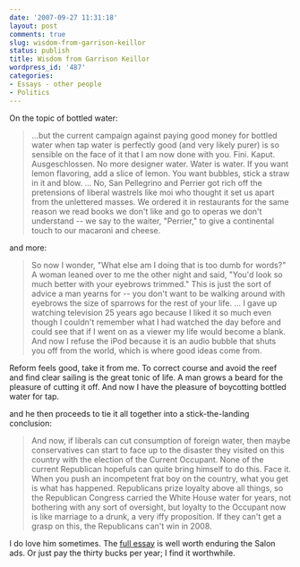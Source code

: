 ```yaml
---
date: '2007-09-27 11:31:18'
layout: post
comments: true
slug: wisdom-from-garrison-keillor
status: publish
title: Wisdom from Garrison Keillor
wordpress_id: '487'
categories:
- Essays - other people
- Politics
---
```


On the topic of bottled water:


> ...but the current campaign against paying good money for bottled water when tap water is perfectly good (and very likely purer) is so sensible on the face of it that I am now done with you. Fini. Kaput. Ausgeschlossen. No more designer water. Water is water. If you want lemon flavoring, add a slice of lemon. You want bubbles, stick a straw in it and blow.
...
No, San Pellegrino and Perrier got rich off the pretensions of liberal wastrels like moi who thought it set us apart from the unlettered masses. We ordered it in restaurants for the same reason we read books we don't like and go to operas we don't understand -- we say to the waiter, "Perrier," to give a continental touch to our macaroni and cheese.


and more:


> So now I wonder, "What else am I doing that is too dumb for words?" A woman leaned over to me the other night and said, "You'd look so much better with your eyebrows trimmed." This is just the sort of advice a man yearns for -- you don't want to be walking around with eyebrows the size of sparrows for the rest of your life.
...
I gave up watching television 25 years ago because I liked it so much even though I couldn't remember what I had watched the day before and could see that if I went on as a viewer my life would become a blank. And now I refuse the iPod because it is an audio bubble that shuts you off from the world, which is where good ideas come from.

Reform feels good, take it from me. To correct course and avoid the reef and find clear sailing is the great tonic of life. A man grows a beard for the pleasure of cutting it off. And now I have the pleasure of boycotting bottled water for tap.


and he then proceeds to tie it all together into a stick-the-landing conclusion:


> And now, if liberals can cut consumption of foreign water, then maybe conservatives can start to face up to the disaster they visited on this country with the election of the Current Occupant. None of the current Republican hopefuls can quite bring himself to do this. Face it. When you push an incompetent frat boy on the country, what you get is what has happened. Republicans prize loyalty above all things, so the Republican Congress carried the White House water for years, not bothering with any sort of oversight, but loyalty to the Occupant now is like marriage to a drunk, a very iffy proposition. If they can't get a grasp on this, the Republicans can't win in 2008.


I do love him sometimes. The [full essay](http://www.salon.com/opinion/keillor/2007/09/26/bottled_water/index.html?source=newsletter) is well worth enduring the Salon ads. Or just pay the thirty bucks per year; I find it worthwhile.
